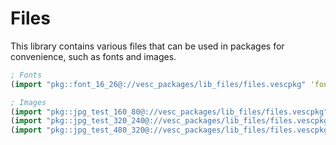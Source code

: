 # Files

This library contains various files that can be used in packages for convenience, such as fonts and images.

```clj
; Fonts
(import "pkg::font_16_26@://vesc_packages/lib_files/files.vescpkg" 'font_16_26)

; Images
(import "pkg::jpg_test_160_80@://vesc_packages/lib_files/files.vescpkg" 'jpg_test_160_80)
(import "pkg::jpg_test_320_240@://vesc_packages/lib_files/files.vescpkg" 'jpg_test_320_240)
(import "pkg::jpg_test_480_320@://vesc_packages/lib_files/files.vescpkg" 'jpg_test_480_320)
```